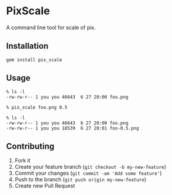 # PixScale

A command line tool for scale of pix.

## Installation

    gem install pix_scale

## Usage

    % ls -l
    -rw-rw-r-- 1 you you 46643  6 27 20:00 foo.png

    % pix_scale foo.png 0.5

    % ls -l
    -rw-rw-r-- 1 you you 46643  6 27 20:00 foo.png
    -rw-rw-r-- 1 you you 18539  6 27 20:01 foo-0.5.png

## Contributing

1. Fork it
2. Create your feature branch (`git checkout -b my-new-feature`)
3. Commit your changes (`git commit -am 'Add some feature'`)
4. Push to the branch (`git push origin my-new-feature`)
5. Create new Pull Request
